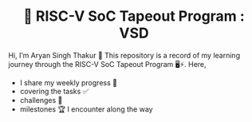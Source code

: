 <div align="center"> 
  
# 🚀 RISC-V SoC Tapeout Program : VSD

</div>

Hi, I’m Aryan Singh Thakur 👋
This repository is a record of my learning journey through the RISC-V SoC Tapeout Program 🖥️⚡.
Here, 
- I share my weekly progress 📅 
- covering the tasks ✅
- challenges 🧩
- milestones 🏆
I encounter along the way
